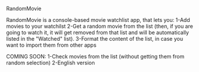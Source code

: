 RandomMovie

RandomMovie is a console-based movie watchlist app, that lets you:
  1-Add movies to your watchilst
  2-Get a random movie from the list (then, if you are going to watch it, it will get removed from that list and will be automatically listed in the "Watched" list).
  3-Format the content of the list, in case you want to import them from other apps
  
  COMING SOON:
  1-Check movies from the list (without getting them from random selection)
  2-English version
  
